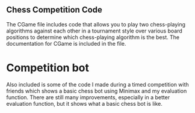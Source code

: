 ## Chess Competition Code

The CGame file includes code that allows you to play two chess-playing algorithms against each other in a tournament style over various board positions to determine which chess-playing algorithm is the best.
The documentation for CGame is included in the file.

# Competition bot

Also included is some of the code I made during a timed competition with friends which shows a basic chess bot using Minimax and my evaluation function. There are still many improvements, especially in a better evaluation function, but it shows what a basic chess bot is like. 
